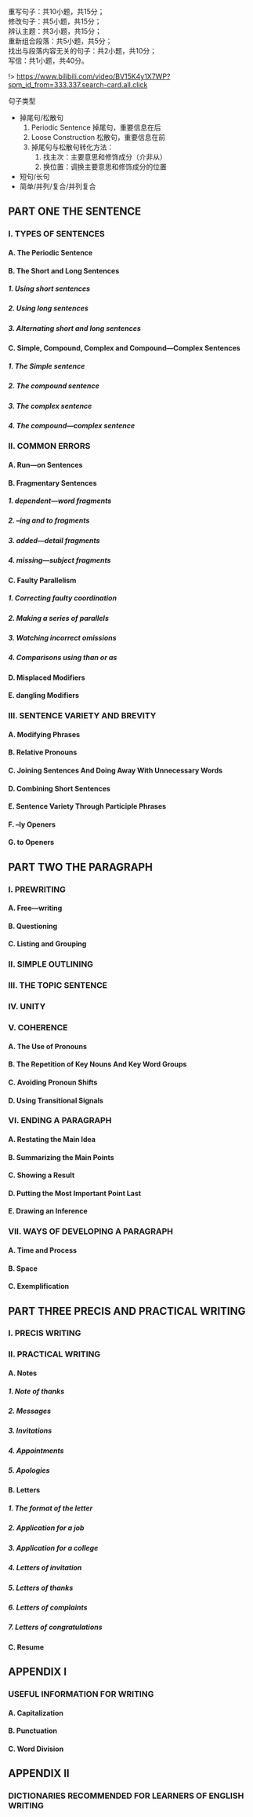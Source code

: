 重写句子：共10小题，共15分；<br />
修改句子：共5小题，共15分；<br />
辨认主题：共3小题，共15分；<br />
重新组合段落：共5小题，共5分；<br />
找出与段落内容无关的句子：共2小题，共10分；<br />
写信：共1小题，共40分。

!> https://www.bilibili.com/video/BV15K4y1X7WP?spm_id_from=333.337.search-card.all.click

句子类型
- 掉尾句/松散句
  1. Periodic Sentence 掉尾句，重要信息在后
  2. Loose Construction 松散句，重要信息在前
  3. 掉尾句与松散句转化方法：
     1. 找主次：主要意思和修饰成分（介非从）
     2. 换位置：调换主要意思和修饰成分的位置
- 短句/长句
- 简单/并列/复合/并列复合

## PART ONE THE SENTENCE
### I. TYPES OF SENTENCES
#### A. The Periodic Sentence
#### B. The Short and Long Sentences
##### 1. Using short sentences
##### 2. Using long sentences
##### 3. Alternating short and long sentences
#### C. Simple, Compound, Complex and Compound—Complex Sentences
##### 1. The Simple sentence
##### 2. The compound sentence
##### 3. The complex sentence
##### 4. The compound—complex sentence
### II. COMMON ERRORS
#### A. Run—on Sentences
#### B. Fragmentary Sentences
##### 1. dependent—word fragments
##### 2. –ing and to fragments
##### 3. added—detail fragments
##### 4. missing—subject fragments
#### C. Faulty Parallelism
##### 1. Correcting faulty coordination
##### 2. Making a series of parallels
##### 3. Watching incorrect omissions
##### 4. Comparisons using than or as
#### D. Misplaced Modifiers
#### E. dangling Modifiers
### III. SENTENCE VARIETY AND BREVITY
#### A. Modifying Phrases
#### B. Relative Pronouns
#### C. Joining Sentences And Doing Away With Unnecessary Words
#### D. Combining Short Sentences
#### E. Sentence Variety Through Participle Phrases
#### F. –ly Openers
#### G. to Openers
## PART TWO THE PARAGRAPH
### I. PREWRITING
#### A. Free—writing
#### B. Questioning
#### C. Listing and Grouping
### II. SIMPLE OUTLINING
### III. THE TOPIC SENTENCE
### IV. UNITY
### V. COHERENCE
#### A. The Use of Pronouns
#### B. The Repetition of Key Nouns And Key Word Groups
#### C. Avoiding Pronoun Shifts
#### D. Using Transitional Signals
### VI. ENDING A PARAGRAPH
#### A. Restating the Main Idea
#### B. Summarizing the Main Points
#### C. Showing a Result
#### D. Putting the Most Important Point Last
#### E. Drawing an Inference
### VII. WAYS OF DEVELOPING A PARAGRAPH
#### A. Time and Process
#### B. Space
#### C. Exemplification
## PART THREE PRECIS AND PRACTICAL WRITING
### I. PRECIS WRITING
### II. PRACTICAL WRITING
#### A. Notes
##### 1. Note of thanks
##### 2. Messages
##### 3. Invitations
##### 4. Appointments
##### 5. Apologies
#### B. Letters
##### 1. The format of the letter
##### 2. Application for a job
##### 3. Application for a college
##### 4. Letters of invitation
##### 5. Letters of thanks
##### 6. Letters of complaints
##### 7. Letters of congratulations
#### C. Resume
## APPENDIX I
### USEFUL INFORMATION FOR WRITING
#### A. Capitalization
#### B. Punctuation
#### C. Word Division
## APPENDIX II
### DICTIONARIES RECOMMENDED FOR LEARNERS OF ENGLISH WRITING